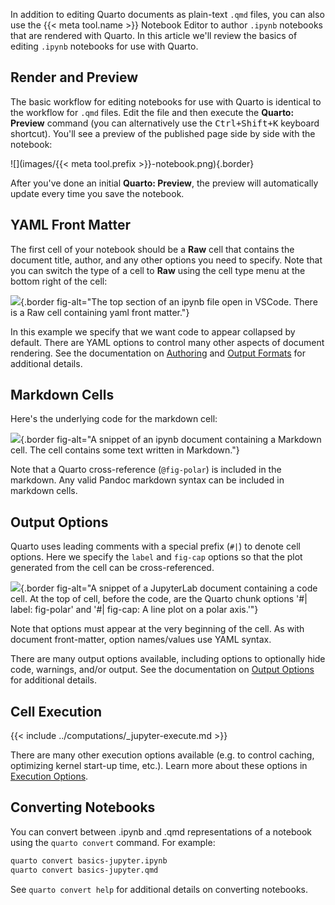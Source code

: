 In addition to editing Quarto documents as plain-text `.qmd` files, you can also use the {{< meta tool.name >}} Notebook Editor to author `.ipynb` notebooks that are rendered with Quarto. In this article we'll review the basics of editing `.ipynb` notebooks for use with Quarto.

## Render and Preview

The basic workflow for editing notebooks for use with Quarto is identical to the workflow for `.qmd` files. Edit the file and then execute the **Quarto: Preview** command (you can alternatively use the <kbd>Ctrl+Shift+K</kbd> keyboard shortcut). You'll see a preview of the published page side by side with the notebook:

![](images/{{< meta tool.prefix >}}-notebook.png){.border}

After you've done an initial **Quarto: Preview**, the preview will automatically update every time you save the notebook.

## YAML Front Matter

The first cell of your notebook should be a **Raw** cell that contains the document title, author, and any other options you need to specify. Note that you can switch the type of a cell to **Raw** using the cell type menu at the bottom right of the cell:

![](images/vscode-raw.png){.border fig-alt="The top section of an ipynb file open in VSCode. There is a Raw cell containing yaml front matter."}

In this example we specify that we want code to appear collapsed by default. There are YAML options to control many other aspects of document rendering. See the documentation on [Authoring](/docs/authoring/markdown-basics.qmd) and [Output Formats](/docs/output-formats/html-basics.qmd) for additional details.

## Markdown Cells

Here's the underlying code for the markdown cell:

![](images/vscode-markdown.png){.border fig-alt="A snippet of an ipynb document containing a Markdown cell. The cell contains some text written in Markdown."}

Note that a Quarto cross-reference (`@fig-polar`) is included in the markdown. Any valid Pandoc markdown syntax can be included in markdown cells.

## Output Options

Quarto uses leading comments with a special prefix (`#|`) to denote cell options. Here we specify the `label` and `fig-cap` options so that the plot generated from the cell can be cross-referenced.

![](images/vscode-cell-options.png){.border fig-alt="A snippet of a JupyterLab document containing a code cell. At the top of cell, before the code, are the Quarto chunk options '#| label: fig-polar' and '#| fig-cap: A line plot on a polar axis.'"}

Note that options must appear at the very beginning of the cell. As with document front-matter, option names/values use YAML syntax.

There are many output options available, including options to optionally hide code, warnings, and/or output. See the documentation on [Output Options](/docs/computations/execution-options.qmd#output-options) for additional details.

## Cell Execution

{{< include ../computations/_jupyter-execute.md >}}

There are many other execution options available (e.g. to control caching, optimizing kernel start-up time, etc.). Learn more about these options in [Execution Options](/docs/computations/execution-options.qmd).

## Converting Notebooks

You can convert between .ipynb and .qmd representations of a notebook using the `quarto convert` command. For example:

``` {.bash filename="Terminal"}
quarto convert basics-jupyter.ipynb
quarto convert basics-jupyter.qmd
```

See `quarto convert help` for additional details on converting notebooks.
